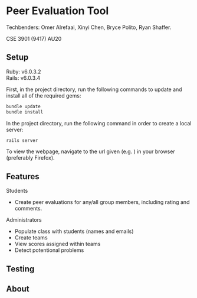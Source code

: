 # Peer Evaluation Tool
Techbenders: Omer Alrefaai, Xinyi Chen, Bryce Polito, Ryan Shaffer.

CSE 3901 (9417) AU20    

## Setup
Ruby: v6.0.3.2   
Rails: v6.0.3.4

First, in the project directory, run the following commands to update and install all of the required gems:

```bash
bundle update
bundle install
```

In the project directory, run the following command in order to create a local server:

```bash
rails server
```

To view the webpage, navigate to the url given (e.g. ) in your browser (preferably Firefox).

## Features
Students
  - Create peer evaluations for any/all group members, including rating and comments.
    
Administrators
  - Populate class with students (names and emails)
  - Create teams
  - View scores assigned within teams
  - Detect potentional problems 
  

## Testing

## About
